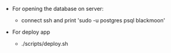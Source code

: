 - For opening the database on server:
    - connect ssh and print 'sudo -u postgres psql blackmoon' 

- For deploy app
    - ./scripts/deploy.sh